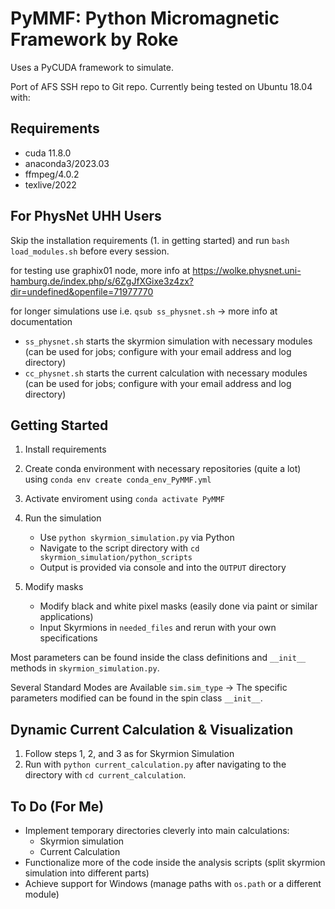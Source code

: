 # PyMMF: Python Micromagnetic Framework by Roke

Uses a PyCUDA framework to simulate.

Port of AFS SSH repo to Git repo. Currently being tested on Ubuntu 18.04 with:

## Requirements
- cuda 11.8.0
- anaconda3/2023.03
- ffmpeg/4.0.2
- texlive/2022

## For PhysNet UHH Users
Skip the installation requirements (1. in getting started) and run `bash load_modules.sh` before every session.

for testing use graphix01 node, more info at https://wolke.physnet.uni-hamburg.de/index.php/s/6ZgJfXGixe3z4zx?dir=undefined&openfile=71977770

for longer simulations use i.e. `qsub ss_physnet.sh` -> more info at documentation
- `ss_physnet.sh` starts the skyrmion simulation with necessary modules (can be used for jobs; configure with your email address and log directory)
- `cc_physnet.sh` starts the current calculation with necessary modules (can be used for jobs; configure with your email address and log directory)

## Getting Started

1. Install requirements
2. Create conda environment with necessary repositories (quite a lot) using `conda env create conda_env_PyMMF.yml`
3. Activate enviroment using `conda activate PyMMF`
4. Run the simulation
    - Use `python skyrmion_simulation.py` via Python
    - Navigate to the script directory with `cd skyrmion_simulation/python_scripts`
    - Output is provided via console and into the `OUTPUT` directory

5. Modify masks  
    - Modify black and white pixel masks (easily done via paint or similar applications)
    - Input Skyrmions in `needed_files` and rerun with your own specifications

Most parameters can be found inside the class definitions and `__init__` methods in `skyrmion_simulation.py`.

Several Standard Modes are Available
`sim.sim_type` -> The specific parameters modified can be found in the spin class `__init__`.

## Dynamic Current Calculation & Visualization

1. Follow steps 1, 2, and 3 as for Skyrmion Simulation
2. Run with `python current_calculation.py` after navigating to the directory with `cd current_calculation`.

## To Do (For Me)

- Implement temporary directories cleverly into main calculations:
    - Skyrmion simulation
    - Current Calculation
- Functionalize more of the code inside the analysis scripts (split skyrmion simulation into different parts)
- Achieve support for Windows (manage paths with `os.path` or a different module)
